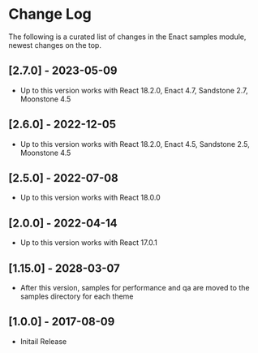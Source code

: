 # Change Log

The following is a curated list of changes in the Enact samples module, newest changes on the top.

## [2.7.0] - 2023-05-09

- Up to this version works with React 18.2.0, Enact 4.7, Sandstone 2.7, Moonstone 4.5

## [2.6.0] - 2022-12-05

- Up to this version works with React 18.2.0, Enact 4.5, Sandstone 2.5, Moonstone 4.5

## [2.5.0] - 2022-07-08

- Up to this version works with React 18.0.0

## [2.0.0] - 2022-04-14

- Up to this version works with React 17.0.1  

## [1.15.0] - 2028-03-07

- After this version, samples for performance and qa are moved to the samples directory for each theme  

## [1.0.0] - 2017-08-09

- Initail Release
